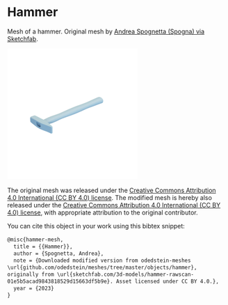 # Hammer

Mesh of a hammer.
Original mesh by [Andrea Spognetta (Spogna) via Sketchfab](https://sketchfab.com/3d-models/hammer-rawscan-01e5b5acad9843818529d15663df5b9e).

![hammer](hammer.png)

The original mesh was released under the [Creative Commons Attribution 4.0 International (CC BY 4.0) license](https://creativecommons.org/licenses/by/4.0/).
The modified mesh is hereby also released under the [Creative Commons Attribution 4.0 International (CC BY 4.0) license](https://creativecommons.org/licenses/by/4.0/), with appropriate attribution to the original contributor.

You can cite this object in your work using this bibtex snippet:
```
@misc{hammer-mesh,
  title = {{Hammer}},
  author = {Spognetta, Andrea},
  note = {Downloaded modified version from odedstein-meshes \url{github.com/odedstein/meshes/tree/master/objects/hammer}, originally from \url{sketchfab.com/3d-models/hammer-rawscan-01e5b5acad9843818529d15663df5b9e}. Asset licensed under CC BY 4.0.},
  year = {2023}
}
```
